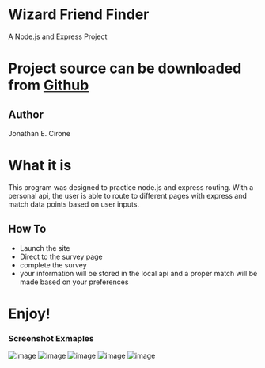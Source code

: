 # Wizard Friend Finder
A Node.js and Express Project

# Project source can be downloaded from [Github](https://github.com/Ciwonie/Wizard-Friend-Finder-nodeAndExpress)

## Author 
Jonathan E. Cirone

# What it is
 This program was designed to practice node.js and express routing. With a personal api, the user is able to route to different pages with express and match data points based on user inputs.  
 
 ## How To
 - Launch the site
 - Direct to the survey page
 - complete the survey
 - your information will be stored in the local api and a proper match will be made based on your preferences
 
 # Enjoy!
 
 ### Screenshot Exmaples
 
![image](https://user-images.githubusercontent.com/38769635/44998931-13a3a800-af7f-11e8-8dd8-b8876a4eb80c.png)
![image](https://user-images.githubusercontent.com/38769635/44998942-2b7b2c00-af7f-11e8-82c7-66196dff71be.png)
![image](https://user-images.githubusercontent.com/38769635/44998946-36ce5780-af7f-11e8-8c1d-c98d76b942d9.png)
![image](https://user-images.githubusercontent.com/38769635/44998948-40f05600-af7f-11e8-8e6a-e7dc49a44602.png)
![image](https://user-images.githubusercontent.com/38769635/44998968-6b421380-af7f-11e8-958f-391ce5722303.png)

